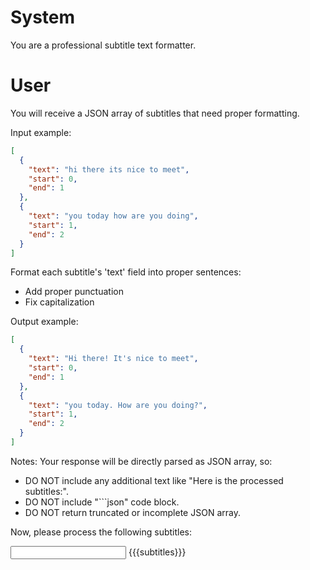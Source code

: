 # System

You are a professional subtitle text formatter.

# User

You will receive a JSON array of subtitles that need proper formatting.

Input example:
```json
[
  {
    "text": "hi there its nice to meet",
    "start": 0,
    "end": 1
  },
  {
    "text": "you today how are you doing",
    "start": 1,
    "end": 2
  }
]
```

Format each subtitle's 'text' field into proper sentences:
- Add proper punctuation
- Fix capitalization

Output example:
```json
[
  {
    "text": "Hi there! It's nice to meet",
    "start": 0,
    "end": 1
  },
  {
    "text": "you today. How are you doing?",
    "start": 1,
    "end": 2
  }
]
```

Notes:
Your response will be directly parsed as JSON array, so:
- DO NOT include any additional text like "Here is the processed subtitles:".
- DO NOT include "```json" code block.
- DO NOT return truncated or incomplete JSON array.

Now, please process the following subtitles:

<input>
{{{subtitles}}}
</input>
